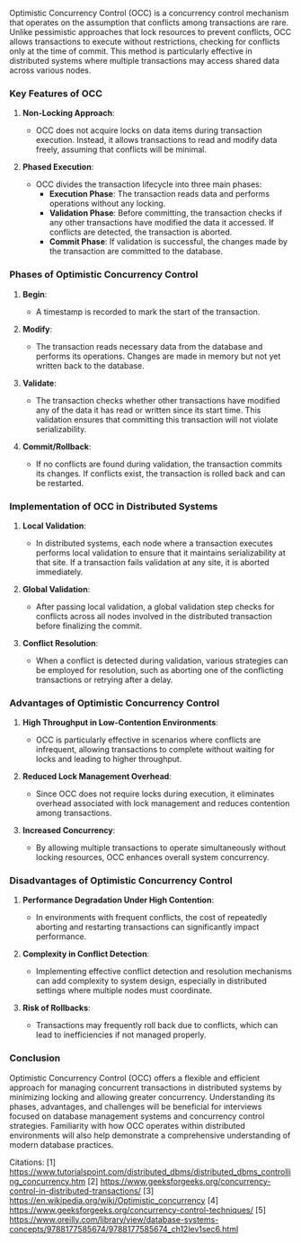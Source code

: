 Optimistic Concurrency Control (OCC) is a concurrency control mechanism that operates on the assumption that conflicts among transactions are rare. Unlike pessimistic approaches that lock resources to prevent conflicts, OCC allows transactions to execute without restrictions, checking for conflicts only at the time of commit. This method is particularly effective in distributed systems where multiple transactions may access shared data across various nodes.

### Key Features of OCC

1. **Non-Locking Approach**:
   - OCC does not acquire locks on data items during transaction execution. Instead, it allows transactions to read and modify data freely, assuming that conflicts will be minimal.

2. **Phased Execution**:
   - OCC divides the transaction lifecycle into three main phases:
     - **Execution Phase**: The transaction reads data and performs operations without any locking.
     - **Validation Phase**: Before committing, the transaction checks if any other transactions have modified the data it accessed. If conflicts are detected, the transaction is aborted.
     - **Commit Phase**: If validation is successful, the changes made by the transaction are committed to the database.

### Phases of Optimistic Concurrency Control

1. **Begin**:
   - A timestamp is recorded to mark the start of the transaction.

2. **Modify**:
   - The transaction reads necessary data from the database and performs its operations. Changes are made in memory but not yet written back to the database.

3. **Validate**:
   - The transaction checks whether other transactions have modified any of the data it has read or written since its start time. This validation ensures that committing this transaction will not violate serializability.

4. **Commit/Rollback**:
   - If no conflicts are found during validation, the transaction commits its changes. If conflicts exist, the transaction is rolled back and can be restarted.

### Implementation of OCC in Distributed Systems

1. **Local Validation**:
   - In distributed systems, each node where a transaction executes performs local validation to ensure that it maintains serializability at that site. If a transaction fails validation at any site, it is aborted immediately.

2. **Global Validation**:
   - After passing local validation, a global validation step checks for conflicts across all nodes involved in the distributed transaction before finalizing the commit.

3. **Conflict Resolution**:
   - When a conflict is detected during validation, various strategies can be employed for resolution, such as aborting one of the conflicting transactions or retrying after a delay.

### Advantages of Optimistic Concurrency Control

1. **High Throughput in Low-Contention Environments**:
   - OCC is particularly effective in scenarios where conflicts are infrequent, allowing transactions to complete without waiting for locks and leading to higher throughput.

2. **Reduced Lock Management Overhead**:
   - Since OCC does not require locks during execution, it eliminates overhead associated with lock management and reduces contention among transactions.

3. **Increased Concurrency**:
   - By allowing multiple transactions to operate simultaneously without locking resources, OCC enhances overall system concurrency.

### Disadvantages of Optimistic Concurrency Control

1. **Performance Degradation Under High Contention**:
   - In environments with frequent conflicts, the cost of repeatedly aborting and restarting transactions can significantly impact performance.

2. **Complexity in Conflict Detection**:
   - Implementing effective conflict detection and resolution mechanisms can add complexity to system design, especially in distributed settings where multiple nodes must coordinate.

3. **Risk of Rollbacks**:
   - Transactions may frequently roll back due to conflicts, which can lead to inefficiencies if not managed properly.

### Conclusion

Optimistic Concurrency Control (OCC) offers a flexible and efficient approach for managing concurrent transactions in distributed systems by minimizing locking and allowing greater concurrency. Understanding its phases, advantages, and challenges will be beneficial for interviews focused on database management systems and concurrency control strategies. Familiarity with how OCC operates within distributed environments will also help demonstrate a comprehensive understanding of modern database practices.

Citations:
[1] https://www.tutorialspoint.com/distributed_dbms/distributed_dbms_controlling_concurrency.htm
[2] https://www.geeksforgeeks.org/concurrency-control-in-distributed-transactions/
[3] https://en.wikipedia.org/wiki/Optimistic_concurrency
[4] https://www.geeksforgeeks.org/concurrency-control-techniques/
[5] https://www.oreilly.com/library/view/database-systems-concepts/9788177585674/9788177585674_ch12lev1sec6.html